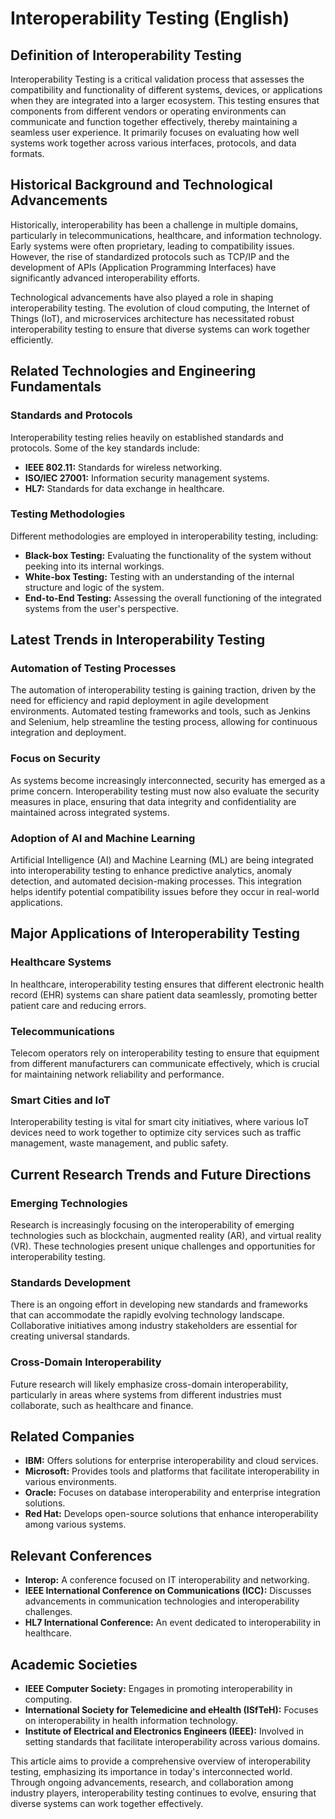 # Interoperability Testing (English)

## Definition of Interoperability Testing

Interoperability Testing is a critical validation process that assesses the compatibility and functionality of different systems, devices, or applications when they are integrated into a larger ecosystem. This testing ensures that components from different vendors or operating environments can communicate and function together effectively, thereby maintaining a seamless user experience. It primarily focuses on evaluating how well systems work together across various interfaces, protocols, and data formats.

## Historical Background and Technological Advancements

Historically, interoperability has been a challenge in multiple domains, particularly in telecommunications, healthcare, and information technology. Early systems were often proprietary, leading to compatibility issues. However, the rise of standardized protocols such as TCP/IP and the development of APIs (Application Programming Interfaces) have significantly advanced interoperability efforts.

Technological advancements have also played a role in shaping interoperability testing. The evolution of cloud computing, the Internet of Things (IoT), and microservices architecture has necessitated robust interoperability testing to ensure that diverse systems can work together efficiently. 

## Related Technologies and Engineering Fundamentals

### Standards and Protocols

Interoperability testing relies heavily on established standards and protocols. Some of the key standards include:

- **IEEE 802.11:** Standards for wireless networking.
- **ISO/IEC 27001:** Information security management systems.
- **HL7:** Standards for data exchange in healthcare.

### Testing Methodologies

Different methodologies are employed in interoperability testing, including:

- **Black-box Testing:** Evaluating the functionality of the system without peeking into its internal workings.
- **White-box Testing:** Testing with an understanding of the internal structure and logic of the system.
- **End-to-End Testing:** Assessing the overall functioning of the integrated systems from the user's perspective.

## Latest Trends in Interoperability Testing

### Automation of Testing Processes

The automation of interoperability testing is gaining traction, driven by the need for efficiency and rapid deployment in agile development environments. Automated testing frameworks and tools, such as Jenkins and Selenium, help streamline the testing process, allowing for continuous integration and deployment.

### Focus on Security

As systems become increasingly interconnected, security has emerged as a prime concern. Interoperability testing must now also evaluate the security measures in place, ensuring that data integrity and confidentiality are maintained across integrated systems.

### Adoption of AI and Machine Learning

Artificial Intelligence (AI) and Machine Learning (ML) are being integrated into interoperability testing to enhance predictive analytics, anomaly detection, and automated decision-making processes. This integration helps identify potential compatibility issues before they occur in real-world applications.

## Major Applications of Interoperability Testing

### Healthcare Systems

In healthcare, interoperability testing ensures that different electronic health record (EHR) systems can share patient data seamlessly, promoting better patient care and reducing errors.

### Telecommunications

Telecom operators rely on interoperability testing to ensure that equipment from different manufacturers can communicate effectively, which is crucial for maintaining network reliability and performance.

### Smart Cities and IoT

Interoperability testing is vital for smart city initiatives, where various IoT devices need to work together to optimize city services such as traffic management, waste management, and public safety.

## Current Research Trends and Future Directions

### Emerging Technologies

Research is increasingly focusing on the interoperability of emerging technologies such as blockchain, augmented reality (AR), and virtual reality (VR). These technologies present unique challenges and opportunities for interoperability testing.

### Standards Development

There is an ongoing effort in developing new standards and frameworks that can accommodate the rapidly evolving technology landscape. Collaborative initiatives among industry stakeholders are essential for creating universal standards.

### Cross-Domain Interoperability

Future research will likely emphasize cross-domain interoperability, particularly in areas where systems from different industries must collaborate, such as healthcare and finance.

## Related Companies

- **IBM:** Offers solutions for enterprise interoperability and cloud services.
- **Microsoft:** Provides tools and platforms that facilitate interoperability in various environments.
- **Oracle:** Focuses on database interoperability and enterprise integration solutions.
- **Red Hat:** Develops open-source solutions that enhance interoperability among various systems.

## Relevant Conferences

- **Interop:** A conference focused on IT interoperability and networking.
- **IEEE International Conference on Communications (ICC):** Discusses advancements in communication technologies and interoperability challenges.
- **HL7 International Conference:** An event dedicated to interoperability in healthcare.

## Academic Societies

- **IEEE Computer Society:** Engages in promoting interoperability in computing.
- **International Society for Telemedicine and eHealth (ISfTeH):** Focuses on interoperability in health information technology.
- **Institute of Electrical and Electronics Engineers (IEEE):** Involved in setting standards that facilitate interoperability across various domains.

This article aims to provide a comprehensive overview of interoperability testing, emphasizing its importance in today's interconnected world. Through ongoing advancements, research, and collaboration among industry players, interoperability testing continues to evolve, ensuring that diverse systems can work together effectively.